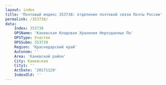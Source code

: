 ```yaml
---
layout: index
title: 'Почтовый индекс 353738: отделение почтовой связи Почты России'
permalink: /353738/
data:
    Index: 353738
    OPSName: 'Каневская Кладовая Хранения Нерозданных По'
    OPSType: Участок
    OPSSubm: 353739
    Region: 'Краснодарский край'
    Autonom: ''
    Area: 'Каневской район'
    City: Каневская
    City1: ''
    ActDate: '20171129'
    IndexOld: ''
---
```

